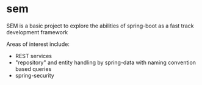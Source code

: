 # sem
SEM is a basic project to explore the abilities of spring-boot as a fast track development framework

Areas of interest include:
- REST services
- "repository" and entity handling by spring-data with naming convention based queries
- spring-security
